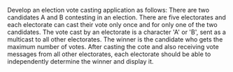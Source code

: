 Develop an election vote casting application as follows: There are two candidates A and B contesting in an election. There are five electorates and each electorate can cast their vote only once and for only one of the two candidates. The vote cast by an electorate is a character 'A' or 'B', sent as a multicast to all other electorates. The winner is the candidate who gets the maximum number of votes. After casting the cote and also receiving vote messages from all other electorates, each electorate should be able to independently determine the winner and display it.
